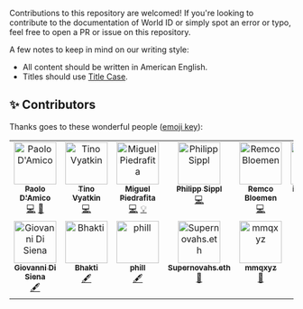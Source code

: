 Contributions to this repository are welcomed! If you're looking to contribute to the documentation of World ID or simply spot an error or typo, feel free to open a PR or issue on this repository.

A few notes to keep in mind on our writing style:

- All content should be written in American English.
- Titles should use [Title Case](https://apastyle.apa.org/style-grammar-guidelines/capitalization/title-case).

## ✨ Contributors

Thanks goes to these wonderful people ([emoji key](https://allcontributors.org/docs/en/emoji-key)):

<!-- cSpell:disable -->
<!-- ALL-CONTRIBUTORS-LIST:START - Do not remove or modify this section -->
<!-- prettier-ignore-start -->
<!-- markdownlint-disable -->
<table>
  <tbody>
    <tr>
      <td align="center" valign="top" width="14.28%"><a href="https://github.com/paolodamico"><img src="https://avatars.githubusercontent.com/u/5864173?v=4?s=75" width="75px;" alt="Paolo D'Amico"/><br /><sub><b>Paolo D'Amico</b></sub></a><br /><a href="https://github.com/worldcoin/world-id-docs/commits?author=paolodamico" title="Code">💻</a> <a href="https://github.com/worldcoin/world-id-docs/commits?author=paolodamico" title="Documentation">📖</a></td>
      <td align="center" valign="top" width="14.28%"><a href="https://github.com/tino-otto"><img src="https://avatars.githubusercontent.com/u/101298311?v=4?s=75" width="75px;" alt="Tino Vyatkin"/><br /><sub><b>Tino Vyatkin</b></sub></a><br /><a href="https://github.com/worldcoin/world-id-docs/commits?author=tino-otto" title="Code">💻</a></td>
      <td align="center" valign="top" width="14.28%"><a href="https://miguelpiedrafita.com/"><img src="https://avatars.githubusercontent.com/u/23558090?v=4?s=75" width="75px;" alt="Miguel Piedrafita"/><br /><sub><b>Miguel Piedrafita</b></sub></a><br /><a href="https://github.com/worldcoin/world-id-docs/commits?author=m1guelpf" title="Code">💻</a> <a href="#example-m1guelpf" title="Examples">💡</a></td>
      <td align="center" valign="top" width="14.28%"><a href="https://github.com/philsippl"><img src="https://avatars.githubusercontent.com/u/15144388?v=4?s=75" width="75px;" alt="Philipp Sippl"/><br /><sub><b>Philipp Sippl</b></sub></a><br /><a href="https://github.com/worldcoin/world-id-docs/commits?author=philsippl" title="Code">💻</a></td>
      <td align="center" valign="top" width="14.28%"><a href="https://xn--2-umb.com/"><img src="https://avatars.githubusercontent.com/u/4532328?v=4?s=75" width="75px;" alt="Remco Bloemen"/><br /><sub><b>Remco Bloemen</b></sub></a><br /><a href="https://github.com/worldcoin/world-id-docs/commits?author=recmo" title="Code">💻</a></td>
      <td align="center" valign="top" width="14.28%"><a href="https://github.com/igorosip0v"><img src="https://avatars.githubusercontent.com/u/89008845?v=4?s=75" width="75px;" alt="igorosip0v"/><br /><sub><b>igorosip0v</b></sub></a><br /><a href="https://github.com/worldcoin/world-id-docs/commits?author=igorosip0v" title="Code">💻</a></td>
      <td align="center" valign="top" width="14.28%"><a href="https://polesov.com/"><img src="https://avatars.githubusercontent.com/u/394168?v=4?s=75" width="75px;" alt="Alexander Polesov"/><br /><sub><b>Alexander Polesov</b></sub></a><br /><a href="https://github.com/worldcoin/world-id-docs/commits?author=flyin" title="Code">💻</a></td>
    </tr>
    <tr>
      <td align="center" valign="top" width="14.28%"><a href="https://github.com/giovannidisiena"><img src="https://avatars.githubusercontent.com/u/22510773?v=4?s=75" width="75px;" alt="Giovanni Di Siena"/><br /><sub><b>Giovanni Di Siena</b></sub></a><br /><a href="#content-giovannidisiena" title="Content">🖋</a></td>
      <td align="center" valign="top" width="14.28%"><a href="https://github.com/Bhakti087"><img src="https://avatars.githubusercontent.com/u/76544741?v=4?s=75" width="75px;" alt="Bhakti"/><br /><sub><b>Bhakti</b></sub></a><br /><a href="#content-Bhakti087" title="Content">🖋</a></td>
      <td align="center" valign="top" width="14.28%"><a href="https://github.com/6str"><img src="https://avatars.githubusercontent.com/u/56482955?v=4?s=75" width="75px;" alt="phill"/><br /><sub><b>phill</b></sub></a><br /><a href="#content-6str" title="Content">🖋</a></td>
      <td align="center" valign="top" width="14.28%"><a href="https://supernovahs-com.vercel.app/"><img src="https://avatars.githubusercontent.com/u/91280922?v=4?s=75" width="75px;" alt="Supernovahs.eth"/><br /><sub><b>Supernovahs.eth</b></sub></a><br /><a href="https://github.com/worldcoin/world-id-docs/commits?author=supernovahs" title="Documentation">📖</a></td>
      <td align="center" valign="top" width="14.28%"><a href="https://github.com/mmqxyz"><img src="https://avatars.githubusercontent.com/u/127844428?v=4?s=75" width="75px;" alt="mmqxyz"/><br /><sub><b>mmqxyz</b></sub></a><br /><a href="https://github.com/worldcoin/world-id-docs/commits?author=mmqxyz" title="Documentation">📖</a></td>
    </tr>
  </tbody>
</table>

<!-- markdownlint-restore -->
<!-- prettier-ignore-end -->

<!-- ALL-CONTRIBUTORS-LIST:END -->
